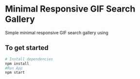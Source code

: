 # Minimal Responsive GIF Search Gallery

Simple minimal responsive GIF search gallery using 

## To get started
```sh
# Install dependencies
npm install
#Run App
npm start

